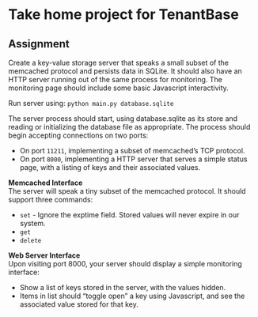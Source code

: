 # Take home project for TenantBase

## Assignment
Create a key-value storage server that speaks a small subset of the memcached protocol and persists data in SQLite. It should also have an HTTP server running out of the same process for monitoring. The monitoring page should include some basic Javascript interactivity.

Run server using: `python main.py database.sqlite`

The server process should start, using database.sqlite as its store and reading or initializing the database file as appropriate. The process should begin accepting connections on two ports:

 - On port `11211`, implementing a subset of memcached’s TCP protocol.
 - On port `8000`, implementing a HTTP server that serves a simple status page, with a
listing of keys and their associated values.

**Memcached Interface**  
The server will speak a tiny subset of the memcached protocol. It should support three
commands:
 - `set` - Ignore the exptime field. Stored values will never expire in
our system.
 - `get`
 - `delete`

**Web Server Interface**  
Upon visiting port 8000, your server should display a simple monitoring interface:
 - Show a list of keys stored in the server, with the values hidden.
 - Items in list should “toggle open” a key using Javascript, and see the associated
value stored for that key.
